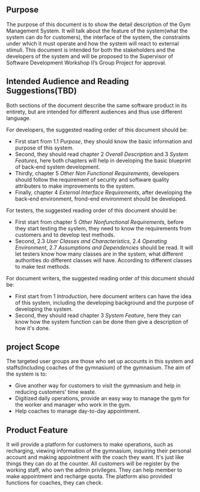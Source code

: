 ## Purpose 

The purpose of this document is to show the detail description of the Gym Management System.  It will talk about the feature of the system(what the system can do for customers), the interface of the system, the
constraints under which it must operate and how the system will react to external stimuli. This document is intended for both the stakeholders and the developers of the system and will be proposed to the Supervisor of Software Development Workshop II’s Group Project for approval.

## Intended Audience and Reading Suggestions(TBD)

Both sections of the document describe the same software product in its entirety, but are intended for different audiences and thus use different language.

For developers,  the suggested reading order of this document should be:

- First start from 1.1 *Purpose*, they should know the basic information and purpose of this system.
- Second, they should read chapter 2 *Overall Description* and 3 *System Features*, here both chapters will help in developing the basic blueprint of back-end system development.
- Thirdly, chapter 5 *Other Non Functional Requirements*, developers should follow the requirement of security and software quality attributers to make improvements to the system.
- Finally, chapter 4 *External Interface Requirements*, after developing the back-end environment, frond-end environment should be developed. 

For testers, the suggested reading order of this document should be:

- First start from chapter 5 *Other Nonfunctional Requirements*, before they start testing the system, they need to know the requirements from customers and to develop test methods.
- Second, 2.3 *User Classes and Characteristics*, 2.4 *Operating Environment*, 2.7 *Assumptions and Dependencies* should be read. It will let testers know how many classes are in the system, what different authorities do different classes will have. According to different classes to make test methods.

For document writers, the suggested reading order of this document should be:

- First start from 1 *Introduction*, here document writers can have the idea of this system, including the developing background and the purpose of developing the system.
- Second, they should read chapter 3 *System Feature*, here they can know how the system function can be done then give a description of how it's done. 

## project Scope

The targeted user groups are those who set up accounts in this system and staffs(Including coaches of the gymnasium) of the gymnasium. The aim of the system is to:

- Give another way for customers to visit the gymnasium and help in reducing customers' time waste.
- Digitized daily operations, provide an easy way to manage the gym for the worker and manager who work in the gym.
- Help coaches to manage day-to-day appointment.

## Product Feature

It will provide a platform for customers to make operations, such as recharging, viewing information of the gymnasium, inquiring their personal account and making appointment with the coach they want. It's just like things they can do at the counter. All customers will be register  by the working staff, who own the admin privileges. They can help member to make appointment and recharge quota. The platform also provided functions for coaches, they can check.



